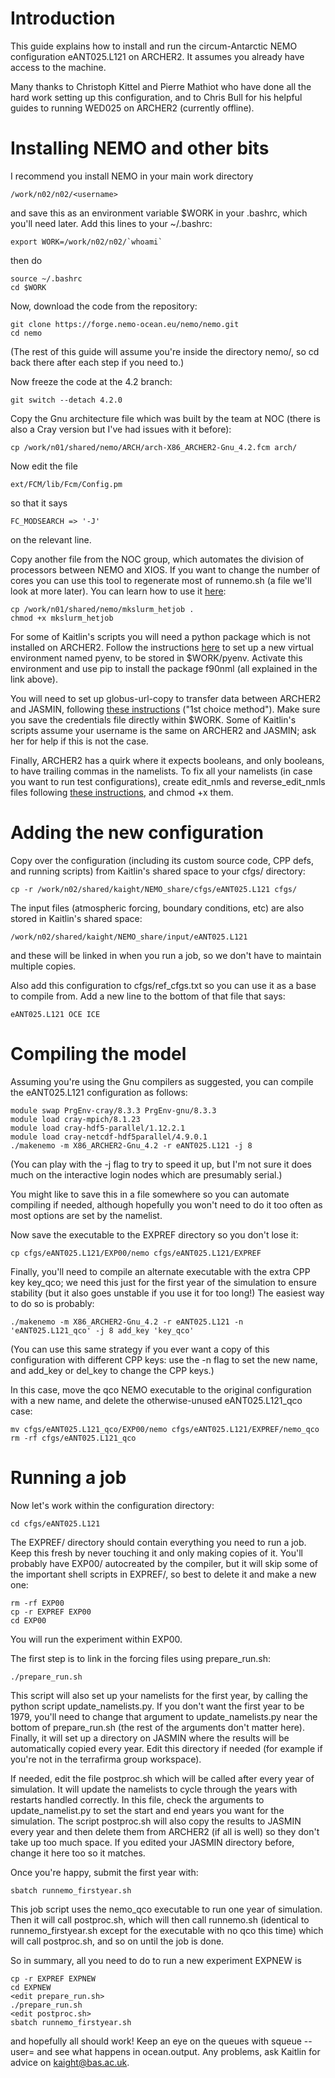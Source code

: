 # Introduction

This guide explains how to install and run the circum-Antarctic NEMO configuration eANT025.L121 on ARCHER2. It assumes you already have access to the machine.

Many thanks to Christoph Kittel and Pierre Mathiot who have done all the hard work setting up this configuration, and to Chris Bull for his helpful guides to running WED025 on ARCHER2 (currently offline).

# Installing NEMO and other bits

I recommend you install NEMO in your main work directory

    /work/n02/n02/<username>

and save this as an environment variable $WORK in your .bashrc, which you'll need later. Add this lines to your ~/.bashrc:

    export WORK=/work/n02/n02/`whoami`

then do

    source ~/.bashrc
    cd $WORK

Now, download the code from the repository:

    git clone https://forge.nemo-ocean.eu/nemo/nemo.git
    cd nemo

(The rest of this guide will assume you're inside the directory nemo/, so cd back there after each step if you need to.)

Now freeze the code at the 4.2 branch:

    git switch --detach 4.2.0

Copy the Gnu architecture file which was built by the team at NOC (there is also a Cray version but I've had issues with it before):

    cp /work/n01/shared/nemo/ARCH/arch-X86_ARCHER2-Gnu_4.2.fcm arch/

Now edit the file

    ext/FCM/lib/Fcm/Config.pm

so that it says

    FC_MODSEARCH => '-J'

on the relevant line.

Copy another file from the NOC group, which automates the division of processors between NEMO and XIOS. If you want to change the number of cores you can use this tool to regenerate most of runnemo.sh (a file we'll look at more later). You can learn how to use it [here](https://docs.archer2.ac.uk/research-software/nemo/):

    cp /work/n01/shared/nemo/mkslurm_hetjob .
    chmod +x mkslurm_hetjob

For some of Kaitlin's scripts you will need a python package which is not installed on ARCHER2. Follow the instructions [here](https://docs.archer2.ac.uk/user-guide/python/) to set up a new virtual environment named pyenv, to be stored in $WORK/pyenv. Activate this environment and use pip to install the package f90nml (all explained in the link above).

You will need to set up globus-url-copy to transfer data between ARCHER2 and JASMIN, following [these instructions](https://help.jasmin.ac.uk/article/4997-transfers-from-archer2) ("1st choice method"). Make sure you save the credentials file directly within $WORK. Some of Kaitlin's scripts assume your username is the same on ARCHER2 and JASMIN; ask her for help if this is not the case. 

Finally, ARCHER2 has a quirk where it expects booleans, and only booleans, to have trailing commas in the namelists. To fix all your namelists (in case you want to run test configurations), create edit_nmls and reverse_edit_nmls files following [these instructions](https://forge.ipsl.jussieu.fr/nemo/ticket/2653), and chmod +x them.    

# Adding the new configuration

Copy over the configuration (including its custom source code, CPP defs, and running scripts) from Kaitlin's shared space to your cfgs/ directory:

    cp -r /work/n02/shared/kaight/NEMO_share/cfgs/eANT025.L121 cfgs/

The input files (atmospheric forcing, boundary conditions, etc) are also stored in Kaitlin's shared space:

    /work/n02/shared/kaight/NEMO_share/input/eANT025.L121

and these will be linked in when you run a job, so we don't have to maintain multiple copies.

Also add this configuration to cfgs/ref_cfgs.txt so you can use it as a base to compile from. Add a new line to the bottom of that file that says:

    eANT025.L121 OCE ICE

# Compiling the model

Assuming you're using the Gnu compilers as suggested, you can compile the eANT025.L121 configuration as follows:

    module swap PrgEnv-cray/8.3.3 PrgEnv-gnu/8.3.3
    module load cray-mpich/8.1.23 
    module load cray-hdf5-parallel/1.12.2.1 
    module load cray-netcdf-hdf5parallel/4.9.0.1
    ./makenemo -m X86_ARCHER2-Gnu_4.2 -r eANT025.L121 -j 8

(You can play with the -j flag to try to speed it up, but I'm not sure it does much on the interactive login nodes which are presumably serial.)

You might like to save this in a file somewhere so you can automate compiling if needed, although hopefully you won't need to do it too often as most options are set by the namelist.

Now save the executable to the EXPREF directory so you don't lose it:

    cp cfgs/eANT025.L121/EXP00/nemo cfgs/eANT025.L121/EXPREF

Finally, you'll need to compile an alternate executable with the extra CPP key key_qco; we need this just for the first year of the simulation to ensure stability (but it also goes unstable if you use it for too long!) The easiest way to do so is probably:

    ./makenemo -m X86_ARCHER2-Gnu_4.2 -r eANT025.L121 -n 'eANT025.L121_qco' -j 8 add_key 'key_qco'

(You can use this same strategy if you ever want a copy of this configuration with different CPP keys: use the -n flag to set the new name, and add_key or del_key to change the CPP keys.)

In this case, move the qco NEMO executable to the original configuration with a new name, and delete the otherwise-unused eANT025.L121_qco case:

    mv cfgs/eANT025.L121_qco/EXP00/nemo cfgs/eANT025.L121/EXPREF/nemo_qco
    rm -rf cfgs/eANT025.L121_qco

# Running a job

Now let's work within the configuration directory:

    cd cfgs/eANT025.L121

The EXPREF/ directory should contain everything you need to run a job. Keep this fresh by never touching it and only making copies of it. You'll probably have EXP00/ autocreated by the compiler, but it will skip some of the important shell scripts in EXPREF/, so best to delete it and make a new one:

    rm -rf EXP00
    cp -r EXPREF EXP00
    cd EXP00

You will run the experiment within EXP00.

The first step is to link in the forcing files using prepare_run.sh:

    ./prepare_run.sh

This script will also set up your namelists for the first year, by calling the python script update_namelists.py. If you don't want the first year to be 1979, you'll need to change that argument to update_namelists.py near the bottom of prepare_run.sh (the rest of the arguments don't matter here). Finally, it will set up a directory on JASMIN where the results will be automatically copied every year. Edit this directory if needed (for example if you're not in the terrafirma group workspace).

If needed, edit the file postproc.sh which will be called after every year of simulation. It will update the namelists to cycle through the years with restarts handled correctly. In this file, check the arguments to update_namelist.py to set the start and end years you want for the simulation. The script postproc.sh will also copy the results to JASMIN every year and then delete them from ARCHER2 (if all is well) so they don't take up too much space. If you edited your JASMIN directory before, change it here too so it matches.

Once you're happy, submit the first year with:

    sbatch runnemo_firstyear.sh

This job script uses the nemo_qco executable to run one year of simulation. Then it will call postproc.sh, which will then call runnemo.sh (identical to runnemo_firstyear.sh except for the executable with no qco this time) which will call postproc.sh, and so on until the job is done.

So in summary, all you need to do to run a new experiment EXPNEW is

    cp -r EXPREF EXPNEW
    cd EXPNEW
    <edit prepare_run.sh>
    ./prepare_run.sh
    <edit postproc.sh>
    sbatch runnemo_firstyear.sh

and hopefully all should work! Keep an eye on the queues with squeue --user=<username> and see what happens in ocean.output. Any problems, ask Kaitlin for advice on <kaight@bas.ac.uk>.
    
